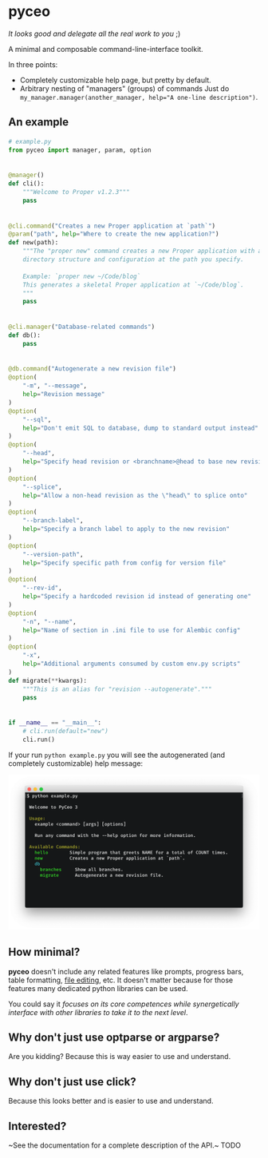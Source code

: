 
# pyceo

*It looks good and delegate all the real work to you* ;)

A minimal and composable command-line-interface toolkit.

In three points:

- Completely customizable help page, but pretty by default.
- Arbitrary nesting of "managers" (groups) of commands
  Just do `my_manager.manager(another_manager, help="A one-line description")`.


## An example

```python
# example.py
from pyceo import manager, param, option


@manager()
def cli():
    """Welcome to Proper v1.2.3"""
    pass


@cli.command("Creates a new Proper application at `path`")
@param("path", help="Where to create the new application?")
def new(path):
    """The "proper new" command creates a new Proper application with a default
    directory structure and configuration at the path you specify.

    Example: `proper new ~/Code/blog`
    This generates a skeletal Proper application at `~/Code/blog`.
    """
    pass


@cli.manager("Database-related commands")
def db():
    pass


@db.command("Autogenerate a new revision file")
@option(
    "-m", "--message",
    help="Revision message"
)
@option(
    "--sql",
    help="Don't emit SQL to database, dump to standard output instead"
)
@option(
    "--head",
    help="Specify head revision or <branchname>@head to base new revision on"
)
@option(
    "--splice",
    help="Allow a non-head revision as the \"head\" to splice onto"
)
@option(
    "--branch-label",
    help="Specify a branch label to apply to the new revision"
)
@option(
    "--version-path",
    help="Specify specific path from config for version file"
)
@option(
    "--rev-id",
    help="Specify a hardcoded revision id instead of generating one"
)
@option(
    "-n", "--name",
    help="Name of section in .ini file to use for Alembic config"
)
@option(
    "-x",
    help="Additional arguments consumed by custom env.py scripts"
)
def migrate(**kwargs):
    """This is an alias for "revision --autogenerate"."""
    pass


if __name__ == "__main__":
    # cli.run(default="new")
    cli.run()
```

If your run `python example.py` you will see the autogenerated (and completely
customizable) help message:

![pyceo output](output.png)


## How minimal?

**pyceo** doesn't include any related features like prompts, progress bars, table formatting, [file editing](https://pypi.org/project/text-editor/), etc. It doesn't matter because for those features many dedicated python libraries can be used.

You could say it *focuses on its core competences while synergetically interface with other libraries to take it to the next level*.


## Why don't just use optparse or argparse?

Are you kidding? Because this is way easier to use and understand.


## Why don't just use click?

Because this looks better and is easier to use and understand.


## Interested?

~See the documentation for a complete description of the API.~ TODO
